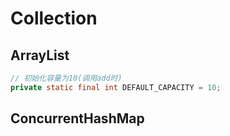 # Collection

## ArrayList

```java
// 初始化容量为10(调用add时)
private static final int DEFAULT_CAPACITY = 10;
```

## ConcurrentHashMap